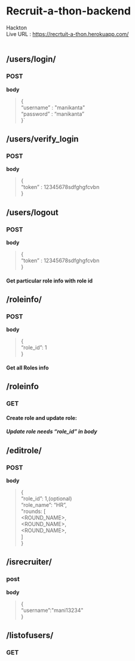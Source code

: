 # Recruit-a-thon-backend
Hackton
<br>
Live URL : https://recrtuit-a-thon.herokuapp.com/ <br>
<br>

<h2 id="userlogin">/users/login/</h2>
<h3 id="post">POST</h3>
<p><strong>body</strong></p>
<blockquote>
<p>{<br>
“username” : "manikanta"<br>
“password” : “manikanta”<br>
}`</p>
</blockquote>
<h2 id="userverify_login">/users/verify_login</h2>
<h3 id="post-1">POST</h3>
<p><strong>body</strong></p>
<blockquote>
<p>{<br>
“token” : 12345678sdfghgfcvbn<br>
}</p>
</blockquote>
<h2 id="userlogout">/users/logout</h2>
<h3 id="post-2">POST</h3>
<p><strong>body</strong></p>
<blockquote>
<p>{<br>
“token” : 12345678sdfghgfcvbn<br>
}</p>
</blockquote>
<h4 id="get-particular-role-info-with-role-id">Get particular role info with role id</h4>
<h2 id="roleinfo">/roleinfo/</h2>
<h3 id="post-3">POST</h3>
<p><strong>body</strong></p>
<blockquote>
<p>{<br>
“role_id”: 1<br>
}</p>
</blockquote>
<h4 id="get-all-roles-info">Get all Roles info</h4>
<h2 id="roleinfo-1">/roleinfo</h2>
<h3 id="get">GET</h3>
<h4 id="create-role-and-update-role">Create role and update role:</h4>
<h5 id="update-role-needs-role_id-in-body">Update role needs “role_id” in body</h5>
<h2 id="editrole">/editrole/</h2>
<h3 id="post-4">POST</h3>
<p><strong>body</strong></p>
<blockquote>
<p>{<br>
“role_id”: 1,(optional)<br>
“role_name”: “HR”,<br>
"rounds: [<br>
&lt;ROUND_NAME&gt;,<br>
&lt;ROUND_NAME&gt;,<br>
&lt;ROUND_NAME&gt;,<br>
]<br>
}</p>
</blockquote>
<h2 id="isrecruiter">/isrecruiter/</h2>
<h3 id="post-5">post</h3>
<p><strong>body</strong></p>
<blockquote>
<p>{<br>
“username”:"mani13234"<br>
}</p>
</blockquote>

<h2 id="listofusers">/listofusers/</h2>
<h3 id="get">GET</h3>
